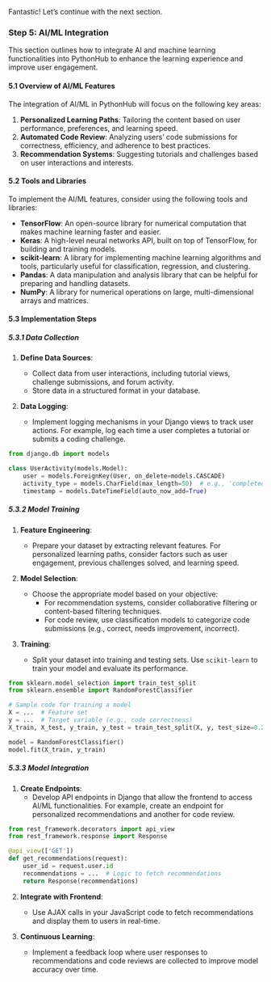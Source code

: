 Fantastic! Let’s continue with the next section.

### Step 5: AI/ML Integration

This section outlines how to integrate AI and machine learning functionalities into PythonHub to enhance the learning experience and improve user engagement.

#### 5.1 Overview of AI/ML Features

The integration of AI/ML in PythonHub will focus on the following key areas:

1. **Personalized Learning Paths**: Tailoring the content based on user performance, preferences, and learning speed.
2. **Automated Code Review**: Analyzing users’ code submissions for correctness, efficiency, and adherence to best practices.
3. **Recommendation Systems**: Suggesting tutorials and challenges based on user interactions and interests.

#### 5.2 Tools and Libraries

To implement the AI/ML features, consider using the following tools and libraries:

- **TensorFlow**: An open-source library for numerical computation that makes machine learning faster and easier.
- **Keras**: A high-level neural networks API, built on top of TensorFlow, for building and training models.
- **scikit-learn**: A library for implementing machine learning algorithms and tools, particularly useful for classification, regression, and clustering.
- **Pandas**: A data manipulation and analysis library that can be helpful for preparing and handling datasets.
- **NumPy**: A library for numerical operations on large, multi-dimensional arrays and matrices.

#### 5.3 Implementation Steps

##### 5.3.1 Data Collection

1. **Define Data Sources**:
   - Collect data from user interactions, including tutorial views, challenge submissions, and forum activity.
   - Store data in a structured format in your database.

2. **Data Logging**:
   - Implement logging mechanisms in your Django views to track user actions. For example, log each time a user completes a tutorial or submits a coding challenge.

```python
from django.db import models

class UserActivity(models.Model):
    user = models.ForeignKey(User, on_delete=models.CASCADE)
    activity_type = models.CharField(max_length=50)  # e.g., 'completed_tutorial'
    timestamp = models.DateTimeField(auto_now_add=True)
```

##### 5.3.2 Model Training

1. **Feature Engineering**:
   - Prepare your dataset by extracting relevant features. For personalized learning paths, consider factors such as user engagement, previous challenges solved, and learning speed.

2. **Model Selection**:
   - Choose the appropriate model based on your objective:
     - For recommendation systems, consider collaborative filtering or content-based filtering techniques.
     - For code review, use classification models to categorize code submissions (e.g., correct, needs improvement, incorrect).

3. **Training**:
   - Split your dataset into training and testing sets. Use `scikit-learn` to train your model and evaluate its performance.
```python
from sklearn.model_selection import train_test_split
from sklearn.ensemble import RandomForestClassifier

# Sample code for training a model
X = ...  # Feature set
y = ...  # Target variable (e.g., code correctness)
X_train, X_test, y_train, y_test = train_test_split(X, y, test_size=0.2)

model = RandomForestClassifier()
model.fit(X_train, y_train)
```

##### 5.3.3 Model Integration

1. **Create Endpoints**:
   - Develop API endpoints in Django that allow the frontend to access AI/ML functionalities. For example, create an endpoint for personalized recommendations and another for code review.

```python
from rest_framework.decorators import api_view
from rest_framework.response import Response

@api_view(['GET'])
def get_recommendations(request):
    user_id = request.user.id
    recommendations = ...  # Logic to fetch recommendations
    return Response(recommendations)
```

2. **Integrate with Frontend**:
   - Use AJAX calls in your JavaScript code to fetch recommendations and display them to users in real-time.

3. **Continuous Learning**:
   - Implement a feedback loop where user responses to recommendations and code reviews are collected to improve model accuracy over time.
